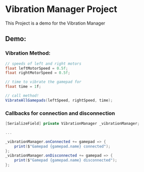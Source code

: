 # Vibration Manager Project
This Project is a demo for the Vibration Manager

## Demo:

### Vibration Method:
```csharp
// speeds of left and right motors
float leftMotorSpeed = 0.5f;
float rightMotorSpeed = 0.5f;

// time to vibrate the gamepad for
float time = 1f;

// call method!
VibrateAllGamepads(leftSpeed, rightSpeed, time);
```

### Callbacks for connection and disconnection
```csharp
[SerializeField] private VibrationManager _vibrationManager;

...

_vibrationManager.onConnected += gamepad => {
    print($"Gamepad {gamepad.name} connected");
};
_vibrationManager.onDisconnected += gamepad => {
    print($"Gamepad {gamepad.name} disconnected");
};
```
